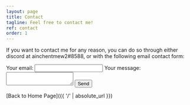 ```yaml
---
layout: page
title: Contact
tagline: Feel free to contact me!
ref: contact
order: 1
---
```


If you want to contact me for any reason, you can do so through either discord at ainchentmew2#8588, or with the following email contact form:

<form
  action="https://formspree.io/f/xpzkeavl"
  method="POST"
>
  <label>
    Your email:
    <input type="email" name="_replyto">
  </label>
  <label>
    Your message:
    <textarea name="message"></textarea>
  </label>
  <!-- your other form fields go here -->
  <button type="submit">Send</button>
</form>

[Back to Home Page]({{ '/' | absolute_url }})
